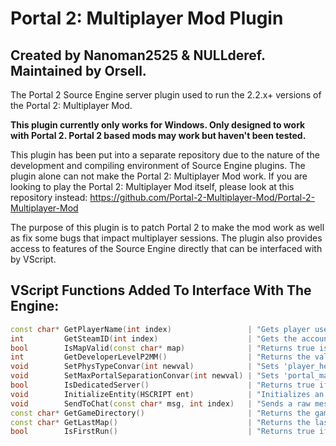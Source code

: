 # Portal 2: Multiplayer Mod Plugin

## **Created by Nanoman2525 & NULLderef. Maintained by Orsell.**

The Portal 2 Source Engine server plugin used to run the 2.2.x+ versions of the Portal 2: Multiplayer Mod.

**This plugin currently only works for Windows. Only designed to work with Portal 2. Portal 2 based mods may work but haven't been tested.**

This plugin has been put into a separate repository due to the nature of the development and compiling environment of Source Engine plugins. The plugin alone can not make the Portal 2: Multiplayer Mod work. If you are looking to play the Portal 2: Multiplayer Mod itself, please look at this repository instead: <https://github.com/Portal-2-Multiplayer-Mod/Portal-2-Multiplayer-Mod>

The purpose of this plugin is to patch Portal 2 to make the mod work as well as fix some bugs that impact multiplayer sessions. The plugin also provides access to features of the Source Engine directly that can be interfaced with by VScript.

## VScript Functions Added To Interface With The Engine:

```c++
const char* GetPlayerName(int index)                 | "Gets player username by index."
int         GetSteamID(int index)                    | "Gets the account ID component of player SteamID by index."
bool        IsMapValid(const char* map)              | "Returns true is the supplied string is a valid map name."
int         GetDeveloperLevelP2MM()                  | "Returns the value of ConVar p2mm_developer."
void        SetPhysTypeConvar(int newval)            | "Sets 'player_held_object_use_view_model' to the supplied integer value."
void        SetMaxPortalSeparationConvar(int newval) | "Sets 'portal_max_separation_force' to the supplied integer value."
bool        IsDedicatedServer()                      | "Returns true if this is a dedicated server."
void        InitializeEntity(HSCRIPT ent)            | "Initializes an entity."
void        SendToChat(const char* msg, int index)   | "Sends a raw message to the chat HUD."
const char* GetGameDirectory()                       | "Returns the game directory."
const char* GetLastMap()                             | "Returns the last map recorded by the launcher's Last Map system."
bool        IsFirstRun()                             | "Returns true if this is the first map ever run during the game session."
```
